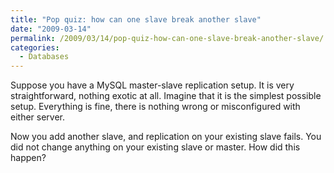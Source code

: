 ```yaml
---
title: "Pop quiz: how can one slave break another slave"
date: "2009-03-14"
permalink: /2009/03/14/pop-quiz-how-can-one-slave-break-another-slave/
categories:
  - Databases
---
```

Suppose you have a MySQL master-slave replication setup. It is very straightforward, nothing exotic at all. Imagine that it is the simplest possible setup. Everything is fine, there is nothing wrong or misconfigured with either server.

Now you add another slave, and replication on your existing slave fails. You did not change anything on your existing slave or master. How did this happen?
